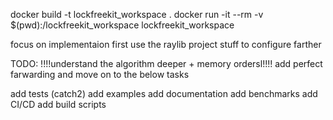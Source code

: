 docker build -t lockfreekit_workspace .
docker run -it --rm -v $(pwd):/lockfreekit_workspace lockfreekit_workspace

focus on implementaion first
use the raylib project stuff to configure farther

TODO:
!!!!understand the algorithm deeper + memory ordersl!!!!
add perfect farwarding and move on to the below tasks

add tests (catch2)
add examples
add documentation
add benchmarks
add CI/CD
add build scripts